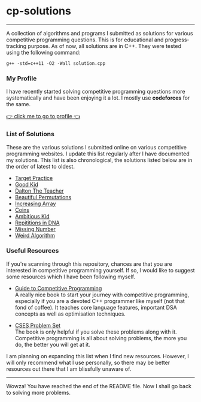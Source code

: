 # cp-solutions

---

A collection of algorithms and programs I submitted as solutions for various competitive programming questions. This is for educational and progress-tracking purpose. As of now, all solutions are in C++. They were tested using the following command:

```
g++ -std=c++11 -O2 -Wall solution.cpp
```

### My Profile
I have recently started solving competitive programming questions more systematically and have been enjoying it a lot. I mostly use <b>codeforces</b> for the same.

[:point_right: click me to go to profile :point_left: ](https://codeforces.com/profile/vibhorag03)

### List of Solutions
These are the various solutions I submitted online on various competitive programming websites. I update this list regularly after I have documented my solutions. This list is also chronological, the solutions listed below are in the order of latest to oldest.

- [Target Practice](https://github.com/VibhorAgrawal2003/cp-solutions/blob/main/targetPractice.cpp)
- [Good Kid](https://github.com/VibhorAgrawal2003/cp-solutions/blob/main/goodKid.cpp)
- [Dalton The Teacher](https://github.com/VibhorAgrawal2003/cp-solutions/blob/main/daltonTheTeacher.cpp)
- [Beautiful Permutations](https://github.com/VibhorAgrawal2003/cp-solutions/blob/main/permutations.cpp)
- [Increasing Array](https://github.com/VibhorAgrawal2003/cp-solutions/blob/main/increasingArr.cpp)
- [Coins](https://github.com/VibhorAgrawal2003/cp-solutions/blob/main/coins.cpp)
- [Ambitious Kid](https://github.com/VibhorAgrawal2003/cp-solutions/blob/main/ambitiousKid.cpp)
- [Repititions in DNA](https://github.com/VibhorAgrawal2003/cp-solutions/blob/main/repititions.cpp)
- [Missing Number](https://github.com/VibhorAgrawal2003/cp-solutions/blob/main/missingNo.cpp)
- [Weird Algorithm](https://github.com/VibhorAgrawal2003/cp-solutions/blob/main/weirdAlgo.cpp)

### Useful Resources
If you're scanning through this repository, chances are that you are interested in competitive programming yourself. If so, I would like to suggest some resources which I have been following myself.

- [Guide to Competitive Programming](https://duoblogger.github.io/assets/pdf/memonvyftw/guide-t-cp.pdf)
<br>A really nice book to start your journey with competitive programming, especially if you are a devoted C++ programmer like myself (not that fond of coffee). It teaches core language features, important DSA concepts as well as optimisation techniques.

- [CSES Problem Set](https://cses.fi/problemset/)
<br>The book is only helpful if you solve these problems along with it. Competitive programming is all about solving problems, the more you do, the better you will get at it.

I am planning on expanding this list when I find new resources. However, I will only recommend what I use personally, so there may be better resources out there that I am blissfully unaware of.

---

Wowza! You have reached the end of the README file. Now I shall go back to solving more problems.

